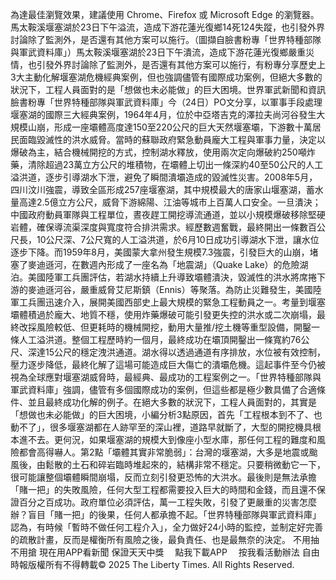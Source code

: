 為達最佳瀏覽效果，建議使用 Chrome、Firefox 或 Microsoft Edge 的瀏覽器。馬太鞍溪堰塞湖於23日下午溢流，造成下游花蓮光復鄉14死124失蹤，也引發外界討論除了監測外，是否還有其他方案可以施行。（圖擷自臉書粉專「世界特種部隊與軍武資料庫」）馬太鞍溪堰塞湖於23日下午潰流，造成下游花蓮光復鄉嚴重災情，也引發外界討論除了監測外，是否還有其他方案可以施行，有粉專分享歷史上3大主動化解堰塞湖危機經典案例，但也強調儘管有國際成功案例，但絕大多數的狀況下，工程人員面對的是「想做也未必能做」的巨大困境。世界軍武新聞和資訊臉書粉專「世界特種部隊與軍武資料庫」今（24日）PO文分享，以軍事手段處理堰塞湖的國際三大經典案例，1964年4月，位於中亞塔吉克的澤拉夫尚河谷發生大規模山崩，形成一座壩體高度達150至220公尺的巨大天然堰塞壩，下游數十萬居民面臨毀滅性的洪水威脅。當時的蘇聯政府緊急動員龐大工程與軍事力量，決定以爆破為主，結合機械開挖的方式，控制湖水釋放，使用兩次定向爆破約250噸炸藥，清除超過23萬立方公尺的堆積物，在壩體上切出一條深約40至50公尺的人工溢洪道，逐步引導湖水下泄，避免了瞬間潰壩造成的毀滅性災害。2008年5月，四川汶川強震，導致全區形成257座堰塞湖，其中規模最大的唐家山堰塞湖，蓄水量高達2.5億立方公尺，威脅下游綿陽、江油等城市上百萬人口安全。一旦潰決；中國政府動員軍隊與工程單位，晝夜趕工開挖導流通道，並以小規模爆破移除堅硬岩體，確保導流渠深度與寬度符合排洪需求。經歷數週奮戰，最終開出一條數百公尺長，10公尺深、7公尺寬的人工溢洪道，於6月10日成功引導湖水下泄，讓水位逐步下降。而1959年8月，美國蒙大拿州發生規模7.3強震，引發巨大的山崩，堵塞了麥迪遜河，在數週內形成了一座名為「地震湖」（Quake Lake）的危險湖泊。美國陸軍工兵團評估，若湖水持續上升導致壩體潰決，毀滅性的洪水將席捲下游的麥迪遜河谷，嚴重威脅艾尼斯鎮（Ennis）等聚落。為防止災難發生，美國陸軍工兵團迅速介入，展開美國西部史上最大規模的緊急工程動員之一。考量到堰塞壩體積過於龐大、地質不穩，使用炸藥爆破可能引發更失控的洪水或二次崩塌，最終改採風險較低、但更耗時的機械開挖，動用大量推/挖土機等重型設備，開鑿一條人工溢洪道。整個工程歷時約一個月，最終成功在壩頂開鑿出一條寬約76公尺、深達15公尺的穩定洩洪通道。湖水得以透過通道有序排放，水位被有效控制，壓力逐步降低，最終化解了這場可能造成巨大傷亡的潰壩危機。這起事件至今仍被視為全球應對堰塞湖威脅時，最經典、最成功的工程案例之一。「世界特種部隊與軍武資料庫」強調，儘管有多個國際成功的案例，但這些都是極少數具備了合適條件、並且最終成功化解的例子。在絕大多數的狀況下，工程人員面對的，其實是「想做也未必能做」的巨大困境，小編分析3點原因，首先「工程根本到不了、也動不了」，很多堰塞湖都在人跡罕至的深山裡，道路早就斷了，大型的開挖機具根本進不去。更何況，如果堰塞湖的規模大到像座小型水庫，那任何工程的難度和風險都會高得嚇人。第2點「壩體其實非常脆弱」：台灣的堰塞湖，大多是地震或颱風後，由鬆散的土石和碎岩臨時堆起來的，結構非常不穩定。只要稍微動它一下，很可能讓整個壩體瞬間崩塌，反而立刻引發更恐怖的大洪水。最後則是無法承擔「賭一把」的失敗風險，任何大型工程都需要投入巨大的時間和金錢，而且還不保證百分之百成功。政府單位必須評估，萬一工程失敗，引發了更嚴重的災害怎麼辦？盲目「賭一把」的後果，任何人都承擔不起。「世界特種部隊與軍武資料庫」認為，有時候「暫時不做任何工程介入」，全力做好24小時的監控，並制定好完善的疏散計畫，反而是權衡所有風險之後，最負責任、也是最無奈的決定。
    不用抽 不用搶 現在用APP看新聞 保證天天中獎　
    點我下載APP　
    按我看活動辦法
自由時報版權所有不得轉載© 2025 The Liberty Times. All Rights Reserved.